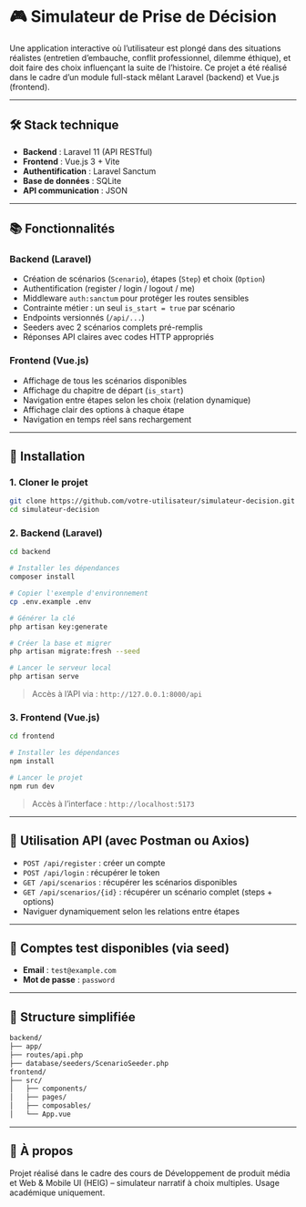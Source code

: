 # 🎮 Simulateur de Prise de Décision

Une application interactive où l’utilisateur est plongé dans des situations réalistes (entretien d’embauche, conflit professionnel, dilemme éthique), et doit faire des choix influençant la suite de l’histoire.
Ce projet a été réalisé dans le cadre d’un module full-stack mêlant Laravel (backend) et Vue.js (frontend).

---

## 🛠️ Stack technique

* **Backend** : Laravel 11 (API RESTful)
* **Frontend** : Vue.js 3 + Vite
* **Authentification** : Laravel Sanctum
* **Base de données** : SQLite
* **API communication** : JSON

---

## 📚 Fonctionnalités

### Backend (Laravel)

* Création de scénarios (`Scenario`), étapes (`Step`) et choix (`Option`)
* Authentification (register / login / logout / me)
* Middleware `auth:sanctum` pour protéger les routes sensibles
* Contrainte métier : un seul `is_start = true` par scénario
* Endpoints versionnés (`/api/...`)
* Seeders avec 2 scénarios complets pré-remplis
* Réponses API claires avec codes HTTP appropriés

### Frontend (Vue.js)

* Affichage de tous les scénarios disponibles
* Affichage du chapitre de départ (`is_start`)
* Navigation entre étapes selon les choix (relation dynamique)
* Affichage clair des options à chaque étape
* Navigation en temps réel sans rechargement

---

## 🚀 Installation

### 1. Cloner le projet

```bash
git clone https://github.com/votre-utilisateur/simulateur-decision.git
cd simulateur-decision
```

### 2. Backend (Laravel)

```bash
cd backend

# Installer les dépendances
composer install

# Copier l'exemple d'environnement
cp .env.example .env

# Générer la clé
php artisan key:generate

# Créer la base et migrer
php artisan migrate:fresh --seed

# Lancer le serveur local
php artisan serve
```

> Accès à l’API via : `http://127.0.0.1:8000/api`

### 3. Frontend (Vue.js)

```bash
cd frontend

# Installer les dépendances
npm install

# Lancer le projet
npm run dev
```

> Accès à l’interface : `http://localhost:5173`

---

## 🔐 Utilisation API (avec Postman ou Axios)

* `POST /api/register` : créer un compte
* `POST /api/login` : récupérer le token
* `GET /api/scenarios` : récupérer les scénarios disponibles
* `GET /api/scenarios/{id}` : récupérer un scénario complet (steps + options)
* Naviguer dynamiquement selon les relations entre étapes

---

## 👤 Comptes test disponibles (via seed)

* **Email** : `test@example.com`
* **Mot de passe** : `password`

---

## 📁 Structure simplifiée

```bash
backend/
├── app/
├── routes/api.php
├── database/seeders/ScenarioSeeder.php
frontend/
├── src/
│   ├── components/
│   ├── pages/
│   ├── composables/
│   └── App.vue
```

---

## 📌 À propos

Projet réalisé dans le cadre des cours de Développement de produit média et Web & Mobile UI  (HEIG) – simulateur narratif à choix multiples.
Usage académique uniquement.

